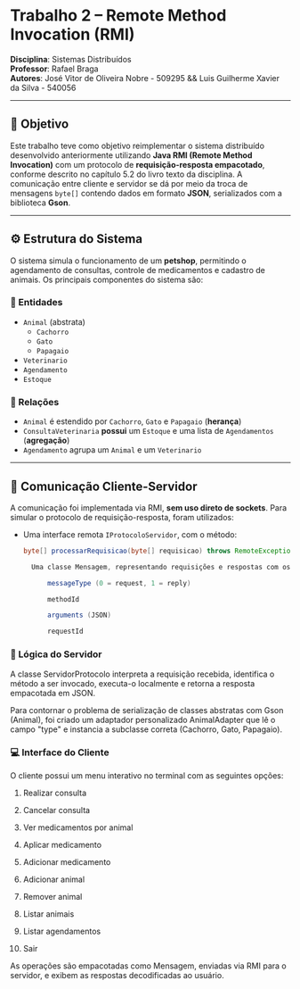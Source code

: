 # Trabalho 2 – Remote Method Invocation (RMI)

**Disciplina**: Sistemas Distribuídos  
**Professor**: Rafael Braga  
**Autores**: José Vitor de Oliveira Nobre - 509295 && Luis Guilherme Xavier da Silva - 540056

---

## 🎯 Objetivo

Este trabalho teve como objetivo reimplementar o sistema distribuído desenvolvido anteriormente utilizando **Java RMI (Remote Method Invocation)** com um protocolo de **requisição-resposta empacotado**, conforme descrito no capítulo 5.2 do livro texto da disciplina. A comunicação entre cliente e servidor se dá por meio da troca de mensagens `byte[]` contendo dados em formato **JSON**, serializados com a biblioteca **Gson**.

---

## ⚙️ Estrutura do Sistema

O sistema simula o funcionamento de um **petshop**, permitindo o agendamento de consultas, controle de medicamentos e cadastro de animais. Os principais componentes do sistema são:

### 🧱 Entidades

- `Animal` (abstrata)
  - `Cachorro`
  - `Gato`
  - `Papagaio`
- `Veterinario`
- `Agendamento`
- `Estoque`

### 🔁 Relações

- `Animal` é estendido por `Cachorro`, `Gato` e `Papagaio` (**herança**)
- `ConsultaVeterinaria` **possui** um `Estoque` e uma lista de `Agendamentos` (**agregação**)
- `Agendamento` agrupa um `Animal` e um `Veterinario`

---

## 🔌 Comunicação Cliente-Servidor

A comunicação foi implementada via RMI, **sem uso direto de sockets**. Para simular o protocolo de requisição-resposta, foram utilizados:

- Uma interface remota `IProtocoloServidor`, com o método:
  ```java
  byte[] processarRequisicao(byte[] requisicao) throws RemoteException;

    Uma classe Mensagem, representando requisições e respostas com os seguintes campos:

        messageType (0 = request, 1 = reply)

        methodId

        arguments (JSON)

        requestId

### 🧠 Lógica do Servidor

A classe ServidorProtocolo interpreta a requisição recebida, identifica o método a ser invocado, executa-o localmente e retorna a resposta empacotada em JSON.

Para contornar o problema de serialização de classes abstratas com Gson (Animal), foi criado um adaptador personalizado AnimalAdapter que lê o campo "type" e instancia a subclasse correta (Cachorro, Gato, Papagaio).
### 💻 Interface do Cliente

O cliente possui um menu interativo no terminal com as seguintes opções:

1. Realizar consulta

2. Cancelar consulta

3. Ver medicamentos por animal

4. Aplicar medicamento

5. Adicionar medicamento

6. Adicionar animal

7. Remover animal

8. Listar animais

9. Listar agendamentos

0. Sair

As operações são empacotadas como Mensagem, enviadas via RMI para o servidor, e exibem as respostas decodificadas ao usuário.
